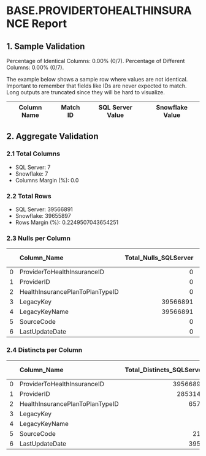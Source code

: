 # BASE.PROVIDERTOHEALTHINSURANCE Report

## 1. Sample Validation

Percentage of Identical Columns: 0.00% (0/7).
Percentage of Different Columns: 0.00% (0/7).

The example below shows a sample row where values are not identical. Important to remember that fields like IDs are never expected to match. Long outputs are truncated since they will be hard to visualize.

| Column Name   | Match ID   | SQL Server Value   | Snowflake Value   |
|---------------|------------|--------------------|-------------------|

## 2. Aggregate Validation

### 2.1 Total Columns
- SQL Server: 7
- Snowflake: 7
- Columns Margin (%): 0.0

### 2.2 Total Rows
- SQL Server: 39566891
- Snowflake: 39655897
- Rows Margin (%): 0.2249507043654251

### 2.3 Nulls per Column
|    | Column_Name                     |   Total_Nulls_SQLServer |   Total_Nulls_Snowflake |   Margin (%) |
|---:|:--------------------------------|------------------------:|------------------------:|-------------:|
|  0 | ProviderToHealthInsuranceID     |                       0 |                       0 |          0   |
|  1 | ProviderID                      |                       0 |                       0 |          0   |
|  2 | HealthInsurancePlanToPlanTypeID |                       0 |                       0 |          0   |
|  3 | LegacyKey                       |                39566891 |                39655897 |          0.2 |
|  4 | LegacyKeyName                   |                39566891 |                39655897 |          0.2 |
|  5 | SourceCode                      |                       0 |                       0 |          0   |
|  6 | LastUpdateDate                  |                       0 |                       0 |          0   |

### 2.4 Distincts per Column
|    | Column_Name                     |   Total_Distincts_SQLServer |   Total_Distincts_Snowflake |   Margin (%) |
|---:|:--------------------------------|----------------------------:|----------------------------:|-------------:|
|  0 | ProviderToHealthInsuranceID     |                    39566891 |                    39655897 |          0.2 |
|  1 | ProviderID                      |                     2853142 |                     2914989 |          2.2 |
|  2 | HealthInsurancePlanToPlanTypeID |                        6579 |                        6845 |          4   |
|  3 | LegacyKey                       |                           0 |                           0 |          0   |
|  4 | LegacyKeyName                   |                           0 |                           0 |          0   |
|  5 | SourceCode                      |                         212 |                         213 |          0.5 |
|  6 | LastUpdateDate                  |                        3959 |                        3868 |          2.3 |